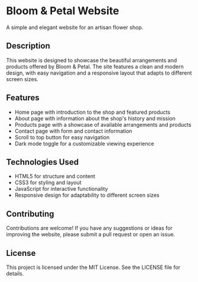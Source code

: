 # Bloom & Petal Website

A simple and elegant website for an artisan flower shop.

## Description

This website is designed to showcase the beautiful arrangements and products offered by Bloom & Petal. The site features a clean and modern design, with easy navigation and a responsive layout that adapts to different screen sizes.

## Features

* Home page with introduction to the shop and featured products
* About page with information about the shop's history and mission
* Products page with a showcase of available arrangements and products
* Contact page with form and contact information
* Scroll to top button for easy navigation
* Dark mode toggle for a customizable viewing experience

## Technologies Used

* HTML5 for structure and content
* CSS3 for styling and layout
* JavaScript for interactive functionality
* Responsive design for adaptability to different screen sizes

## Contributing

Contributions are welcome! If you have any suggestions or ideas for improving the website, please submit a pull request or open an issue.

## License

This project is licensed under the MIT License. See the LICENSE file for details.
